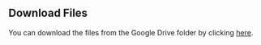 ## Download Files

You can download the files from the Google Drive folder by clicking [here](https://drive.google.com/drive/folders/1Hjb_lz7wXQEI4-ktHkQijwTSC1tkHeIl).